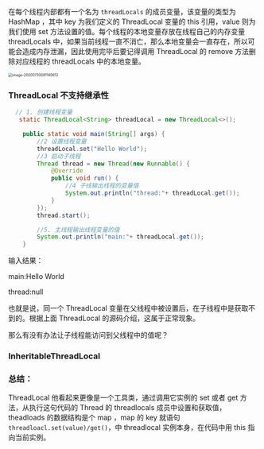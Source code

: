 在每个线程内部都有一个名为 `threadLocals` 的成员变量，该变量的类型为 HashMap ，其中 key 为我们定义的 ThreadLocal 变量的 this 引用，value 则为我们使用 set 方法设置的值。每个线程的本地变量存放在线程自己的内存变量 threadLocals 中，如果当前线程一直不消亡，那么本地变量会一直存在，所以可能会造成内存泄漏，因此使用完毕后要记得调用 ThreadLocal 的 remove 方法删除对应线程的 threadLocals 中的本地变量。

<img src="https://note-austen-1256667106.cos.ap-beijing.myqcloud.com/2020-07-30-001142.png" alt="image-20200730081140612" style="zoom:50%;" />



### ThreadLocal 不支持继承性

```java
  // 1. 创建线程变量
   static ThreadLocal<String> threadLocal = new ThreadLocal<>();

    public static void main(String[] args) {
        //2 设置线程变量
        threadLocal.set("Hello World");
        //3 启动子线程
        Thread thread = new Thread(new Runnable() {
            @Override
            public void run() {
                //4 子线输出线程的变量值
                System.out.println("thread:"+ threadLocal.get());
            }
        });
        thread.start();

        //5. 主线程输出线程变量的值
        System.out.println("main:"+ threadLocal.get());
    }

```

输入结果：

main:Hello World

thread:null

也就是说，同一个 ThreadLocal 变量在父线程中被设置后，在子线程中是获取不到的。根据上面 ThreadLocal 的源码介绍，这属于正常现象。

那么有没有办法让子线程能访问到父线程中的值呢？

### InheritableThreadLocal







### 总结：

ThreadLocal 他看起来更像是一个工具类，通过调用它实例的 set 或者 get 方法，从执行这句代码的 Thread 的 threadlocals 成员中设置和获取值，theadloads 的数据结构是个 map ，map 的 key 就语句 `threadloacl.set(value)/get()`，中 threadlocal 实例本身，在代码中用 this 指向当前实例。

